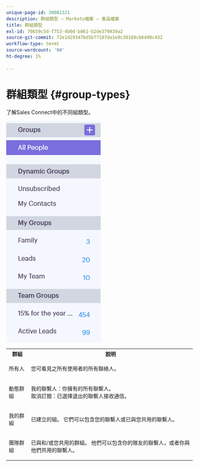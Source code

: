 ```yaml
---
unique-page-id: 30081321
description: 群組類型 — Marketo檔案 — 產品檔案
title: 群組類型
exl-id: 70b59c5d-f753-4b0d-b861-b2de379839a2
source-git-commit: 72e1d29347bd5b77107da1e9c30169cb6490c432
workflow-type: tm+mt
source-wordcount: '94'
ht-degree: 1%

---
```


# 群組類型 {#group-types}

了解Sales Connect中的不同組類型。

![](assets/one-7.png)

<table> 
 <colgroup> 
  <col> 
  <col> 
 </colgroup> 
 <tbody> 
  <tr> 
   <th>群組</th> 
   <th>說明</th> 
  </tr> 
  <tr> 
   <td><p>所有人</p></td> 
   <td>您可看見之所有使用者的所有聯絡人。</td> 
  </tr> 
  <tr> 
   <td colspan="1"><p>動態群組</p></td> 
   <td colspan="1">我的聯繫人：你擁有的所有聯繫人。<br>取消訂閱：已選擇退出的聯繫人接收通信。</td> 
  </tr> 
  <tr> 
   <td><p>我的群組</p></td> 
   <td>已建立的組。 它們可以包含您的聯繫人或已與您共用的聯繫人。</td> 
  </tr> 
  <tr> 
   <td><p>團隊群組</p></td> 
   <td>已與和/或您共用的群組。 他們可以包含你的隊友的聯繫人，或者你與他們共用的聯繫人。</td> 
  </tr> 
 </tbody> 
</table>
